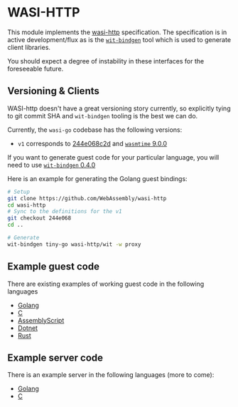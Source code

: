 # WASI-HTTP
This module implements the [wasi-http](https://github.com/WebAssembly/wasi-http) specification.
The specification is in active development/flux as is the [`wit-bindgen`](https://github.com/bytecodealliance/wit-bindgen) tool which is used to generate client libraries.

You should expect a degree of instability in these interfaces for the foreseeable future.

## Versioning & Clients
WASI-http doesn't have a great versioning story currently, so explicitly tying to git commit SHA and
`wit-bindgen` tooling is the best we can do.

Currently, the `wasi-go` codebase has the following versions:
* `v1` corresponds to [244e068c2d](https://github.com/WebAssembly/wasi-http/tree/244e068c2de43088bda308fcdf51ed2479d885f5) and [`wasmtime` 9.0.0](https://github.com/bytecodealliance/wasmtime/tree/release-9.0.0)

If you want to generate guest code for your particular language, you will need to use [`wit-bindgen` 0.4.0](https://github.com/bytecodealliance/wit-bindgen/releases/tag/wit-bindgen-cli-0.4.0)

Here is an example for generating the Golang guest bindings:

```sh
# Setup
git clone https://github.com/WebAssembly/wasi-http
cd wasi-http
# Sync to the definitions for the v1
git checkout 244e068
cd ..

# Generate
wit-bindgen tiny-go wasi-http/wit -w proxy
```

## Example guest code
There are existing examples of working guest code in the following languages
* [Golang](https://github.com/dev-wasm/dev-wasm-go/tree/main/http)
* [C](https://github.com/dev-wasm/dev-wasm-c/tree/main/http)
* [AssemblyScript](https://github.com/dev-wasm/dev-wasm-ts/tree/main/http)
* [Dotnet](https://github.com/dev-wasm/dev-wasm-dotnet/tree/main/http)
* [Rust](https://github.com/bytecodealliance/wasmtime/blob/main/crates/test-programs/wasi-http-tests/src/bin/outbound_request.rs)

## Example server code
There is an example server in the following languages (more to come):
* [Golang](https://github.com/dev-wasm/dev-wasm-go/blob/main/http/server.go)
* [C](https://github.com/brendandburns/wasi-go/blob/server/testdata/c/http/server.c)

